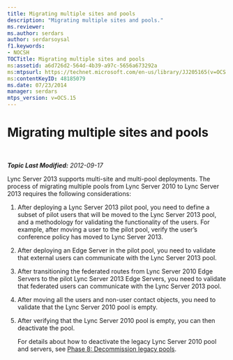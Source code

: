 ```yaml
---
title: Migrating multiple sites and pools
description: "Migrating multiple sites and pools."
ms.reviewer: 
ms.author: serdars
author: serdarsoysal
f1.keywords:
- NOCSH
TOCTitle: Migrating multiple sites and pools
ms:assetid: a6d726d2-564d-4b39-a97c-5656a673292a
ms:mtpsurl: https://technet.microsoft.com/en-us/library/JJ205165(v=OCS.15)
ms:contentKeyID: 48185079
ms.date: 07/23/2014
manager: serdars
mtps_version: v=OCS.15
---
```


# Migrating multiple sites and pools

<div data-xmlns="http://www.w3.org/1999/xhtml">

<div class="topic" data-xmlns="http://www.w3.org/1999/xhtml" data-msxsl="urn:schemas-microsoft-com:xslt" data-cs="https://msdn.microsoft.com/">

<div data-asp="https://msdn2.microsoft.com/asp">



</div>

<div id="mainSection">

<div id="mainBody">

<span> </span>

_**Topic Last Modified:** 2012-09-17_

Lync Server 2013 supports multi-site and multi-pool deployments. The process of migrating multiple pools from Lync Server 2010 to Lync Server 2013 requires the following considerations:

1.  After deploying a Lync Server 2013 pilot pool, you need to define a subset of pilot users that will be moved to the Lync Server 2013 pool, and a methodology for validating the functionality of the users. For example, after moving a user to the pilot pool, verify the user’s conference policy has moved to Lync Server 2013.

2.  After deploying an Edge Server in the pilot pool, you need to validate that external users can communicate with the Lync Server 2013 pool.

3.  After transitioning the federated routes from Lync Server 2010 Edge Servers to the pilot Lync Server 2013 Edge Servers, you need to validate that federated users can communicate with the Lync Server 2013 pool.

4.  After moving all the users and non-user contact objects, you need to validate that the Lync Server 2010 pool is empty.

5.  After verifying that the Lync Server 2010 pool is empty, you can then deactivate the pool.
    
    For details about how to deactivate the legacy Lync Server 2010 pool and servers, see [Phase 8: Decommission legacy pools](phase-8-decommission-legacy-pools.md).

</div>

<span> </span>

</div>

</div>

</div>

